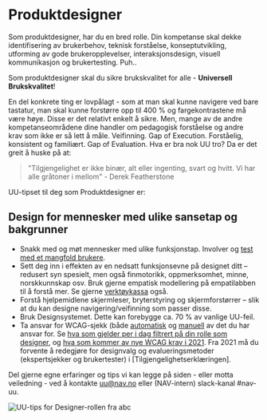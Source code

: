 # Produktdesigner
<p class="typo-ingress">Som produktdesigner, har du en bred rolle. Din kompetanse skal dekke identifisering av brukerbehov, teknisk forståelse, konseptutvikling, utforming av gode brukeropplevelser, interaksjonsdesign, visuell kommunikasjon og brukertesting. Puh.. </p>

Som produktdesigner skal du sikre brukskvalitet for alle - __Universell Brukskvalitet__!

En del konkrete ting er lovpålagt - som at man skal kunne navigere ved bare tastatur, man skal kunne forstørre opp til 400 % og fargekontrastene må være høye. Disse er det relativt enkelt å sikre. Men, mange av de andre kompetanseområdene dine handler om pedagogisk forståelse og andre krav som ikke er så lett å måle. Veifinning. Gap of Execution. Forståelig, konsistent og familiært. Gap of Evaluation. Hva er bra nok UU tro? Da er det greit å huske på at:
> "Tilgjengelighet er ikke binær, alt eller ingenting, svart og hvitt. Vi har alle gråtoner i mellom" - Derek Featherstone

UU-tipset til deg som Produktdesigner er:
## Design for mennesker med ulike sansetap og bakgrunner

* Snakk med og møt mennesker med ulike funksjonstap. Involver og [test med et mangfold brukere](/hvordan-faa-det-til/UU-testing/brukertesting/). 
* Sett deg inn i effekten av en nedsatt funksjonsevne på designet ditt – redusert syn spesielt, men også finmotorikk, oppmerksomhet, minne, norskkunnskap osv. Bruk gjerne empatisk modellering på empatilabben til å forstå mer. Se gjerne [verktøykassa](/hvordan-faa-det-til/UU-testing/verktøykasse) også.
* Forstå hjelpemidlene skjermleser, bryterstyring og skjermforstørrer – slik at du kan designe navigering/veifinning som passer disse.
* Bruk Designsystemet. Dette kan forebygge ca. 70 % av vanlige UU-feil.
* Ta ansvar for WCAG-sjekk (både [automatisk](/hvordan-faa-det-til/UU-testing/automatisert-testing/) og [manuell](hvordan-faa-det-til/UU-testing/manuell-testing/) av det du har ansvar for. Se [hva som gjelder per i dag filtrert på din rolle som designer](https://uu.difi.no/krav-og-regelverk/wcag-20-standarden), og [hva som kommer av nye WCAG krav i 2021](https://uu.difi.no/krav-og-regelverk/webdirektivet-og-wcag-21/wcag-21-standarden). Fra 2021 må du forvente å redegjøre for designvalg og evalueringsmetoder (ekspertsjekker og brukertester) i [Tilgjengelighetserklæringen].

Del gjerne egne erfaringer og tips vi kan legge på siden - eller motta veiledning - ved å kontakte uu@nav.no eller (NAV-intern) slack-kanal #nav-uu.

<!-- Tror bildet må lastet opp til Github'en vår & renames Produktdesigner.pdf, sånn at vi kan lenke til: https://navikt.github.io/images/Produktdesigner.pdf -->
![UU-tips for Designer-rollen fra abc](https://navno.sharepoint.com/sites/universellutformingavikt/Shared%20Documents/Forms/AllItems.aspx?id=%2Fsites%2Funiversellutformingavikt%2FShared%20Documents%2FGeneral%2F16%20a11y%2Fa11y%5FTips4Teams%2Ddesigner%5F4978%2Epdf&parent=%2Fsites%2Funiversellutformingavikt%2FShared%20Documents%2FGeneral%2F16%20a11y)
